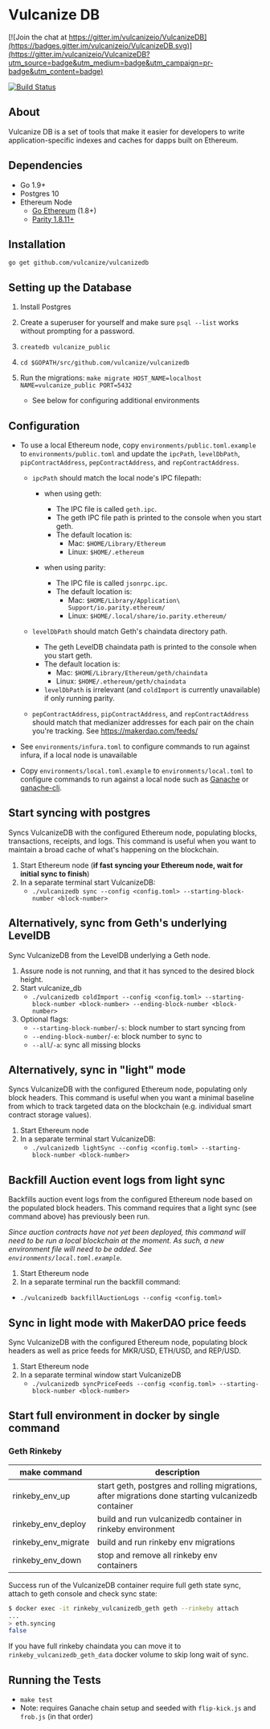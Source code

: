 # Vulcanize DB

[![Join the chat at https://gitter.im/vulcanizeio/VulcanizeDB](https://badges.gitter.im/vulcanizeio/VulcanizeDB.svg)](https://gitter.im/vulcanizeio/VulcanizeDB?utm_source=badge&utm_medium=badge&utm_campaign=pr-badge&utm_content=badge)

[![Build Status](https://travis-ci.org/vulcanize/vulcanizedb.svg?branch=master)](https://travis-ci.org/vulcanize/vulcanizedb)

## About

Vulcanize DB is a set of tools that make it easier for developers to write application-specific indexes and caches for dapps built on Ethereum.

## Dependencies
 - Go 1.9+
 - Postgres 10
 - Ethereum Node
   - [Go Ethereum](https://ethereum.github.io/go-ethereum/downloads/) (1.8+)
   - [Parity 1.8.11+](https://github.com/paritytech/parity/releases)

## Installation
`go get github.com/vulcanize/vulcanizedb`

## Setting up the Database
1. Install Postgres
1. Create a superuser for yourself and make sure `psql --list` works without prompting for a password.
1. `createdb vulcanize_public`
1. `cd $GOPATH/src/github.com/vulcanize/vulcanizedb`
1.  Run the migrations: `make migrate HOST_NAME=localhost NAME=vulcanize_public PORT=5432`

    * See below for configuring additional environments

## Configuration
- To use a local Ethereum node, copy `environments/public.toml.example` to
  `environments/public.toml` and update the `ipcPath`, `levelDbPath`, 
  `pipContractAddress`, `pepContractAddress`, and `repContractAddress`.
  - `ipcPath` should match the local node's IPC filepath:
      - when using geth:
        - The IPC file is called `geth.ipc`.
        - The geth IPC file path is printed to the console when you start geth.
        - The default location is:
          - Mac: `$HOME/Library/Ethereum`
          - Linux: `$HOME/.ethereum`

      - when using parity:
        - The IPC file is called `jsonrpc.ipc`.
        - The default location is:
          - Mac: `$HOME/Library/Application\ Support/io.parity.ethereum/`
          - Linux: `$HOME/.local/share/io.parity.ethereum/`
          
  - `levelDbPath` should match Geth's chaindata directory path.
      - The geth LevelDB chaindata path is printed to the console when you start geth.
      - The default location is:
          - Mac: `$HOME/Library/Ethereum/geth/chaindata`
          - Linux: `$HOME/.ethereum/geth/chaindata`
      - `levelDbPath` is irrelevant (and `coldImport` is currently unavailable) if only running parity.

  - `pepContractAddress`, `pipContractAddress`, and `repContractAddress` should match that medianizer
     addresses for each pair on the chain you're tracking. See https://makerdao.com/feeds/
     
- See `environments/infura.toml` to configure commands to run against infura, if a local node is unavailable
- Copy `environments/local.toml.example` to `environments/local.toml` to configure commands to run against a local node such as [Ganache](https://truffleframework.com/ganache) or [ganache-cli](https://github.com/trufflesuite/ganache-clihttps://github.com/trufflesuite/ganache-cli).

## Start syncing with postgres
Syncs VulcanizeDB with the configured Ethereum node, populating blocks, transactions, receipts, and logs.
This command is useful when you want to maintain a broad cache of what's happening on the blockchain.
1. Start Ethereum node (**if fast syncing your Ethereum node, wait for initial sync to finish**)
1. In a separate terminal start VulcanizeDB:
    - `./vulcanizedb sync --config <config.toml> --starting-block-number <block-number>`

## Alternatively, sync from Geth's underlying LevelDB
Sync VulcanizeDB from the LevelDB underlying a Geth node.
1. Assure node is not running, and that it has synced to the desired block height.
1. Start vulcanize_db
   - `./vulcanizedb coldImport --config <config.toml> --starting-block-number <block-number> --ending-block-number <block-number>`
1. Optional flags:
    - `--starting-block-number`/`-s`: block number to start syncing from
    - `--ending-block-number`/`-e`: block number to sync to
    - `--all`/`-a`: sync all missing blocks

## Alternatively, sync in "light" mode
Syncs VulcanizeDB with the configured Ethereum node, populating only block headers.
This command is useful when you want a minimal baseline from which to track targeted data on the blockchain (e.g. individual smart contract storage values).
1. Start Ethereum node
1. In a separate terminal start VulcanizeDB:
    - `./vulcanizedb lightSync --config <config.toml> --starting-block-number <block-number>`

## Backfill Auction event logs from light sync
Backfills auction event logs from the configured Ethereum node based on the populated block headers.
This command requires that a light sync (see command above) has previously been run.

_Since auction contracts have not yet been deployed, this command will need to be run a local blockchain at the moment. As such, a new environment file will need to be added. See `environments/local.toml.example`._

1. Start Ethereum node
1. In a separate terminal run the backfill command:
  - `./vulcanizedb backfillAuctionLogs --config <config.toml>`
  
## Sync in light mode with MakerDAO price feeds
Sync VulcanizeDB with the configured Ethereum node, populating block headers as well as price feeds for MKR/USD, ETH/USD, and REP/USD.
1. Start Ethereum node
1. In a separate terminal window start VulcanizeDB
    - `./vulcanizedb syncPriceFeeds --config <config.toml> --starting-block-number <block-number>`

## Start full environment in docker by single command

### Geth Rinkeby

make command        | description
------------------- | ----------------
rinkeby_env_up      | start geth, postgres and rolling migrations, after migrations done starting vulcanizedb container
rinkeby_env_deploy  | build and run vulcanizedb container in rinkeby environment
rinkeby_env_migrate | build and run rinkeby env migrations
rinkeby_env_down    | stop and remove all rinkeby env containers

Success run of the VulcanizeDB container require full geth state sync,
attach to geth console and check sync state:

```bash
$ docker exec -it rinkeby_vulcanizedb_geth geth --rinkeby attach
...
> eth.syncing
false
```

If you have full rinkeby chaindata you can move it to `rinkeby_vulcanizedb_geth_data` docker volume to skip long wait of sync.

## Running the Tests
- `make test`
- Note: requires Ganache chain setup and seeded with `flip-kick.js` and `frob.js` (in that order)
